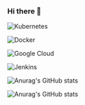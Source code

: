 ### Hi there 👋

![Kubernetes](https://img.shields.io/badge/kubernetes-%23326ce5.svg?style=for-the-badge&logo=kubernetes&logoColor=white)

![Docker](https://img.shields.io/badge/docker-%230db7ed.svg?style=for-the-badge&logo=docker&logoColor=white)

![Google Cloud](https://img.shields.io/badge/GoogleCloud-%234285F4.svg?style=for-the-badge&logo=google-cloud&logoColor=white)

![Jenkins](https://img.shields.io/badge/jenkins-%232C5263.svg?style=for-the-badge&logo=jenkins&logoColor=white)

![Anurag's GitHub stats](https://github-readme-stats.vercel.app/api?username=yusufet&count_private=true)

![Anurag's GitHub stats](https://github-readme-stats.vercel.app/api?username=yusufet&show_icons=true&theme=radical)


<!--
**yusufet/yusufet** is a ✨ _special_ ✨ repository because its `README.md` (this file) appears on your GitHub profile.

Here are some ideas to get you started: 

- 🔭 I’m currently working on ...docker
- 🌱 I’m currently learning ...
- 👯 I’m looking to collaborate on ...
- 🤔 I’m looking for help with ...
- 💬 Ask me about ...
- 📫 How to reach me: ...
- 😄 Pronouns: ...
- ⚡ Fun fact: ...
-->
